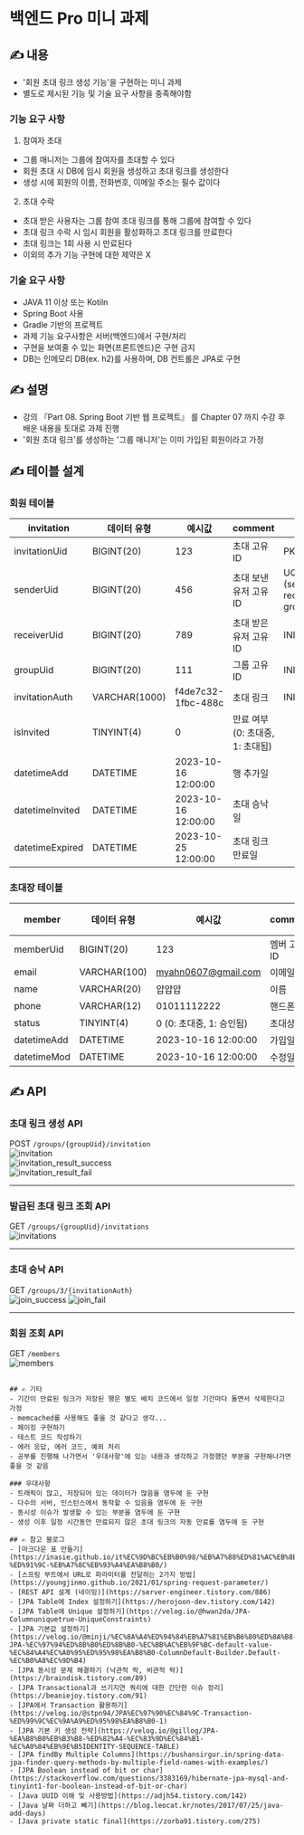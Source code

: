# 백엔드 Pro 미니 과제
## ✍️ 내용
- '회원 초대 링크 생성 기능'을 구현하는 미니 과제
- 별도로 제시된 기능 및 기술 요구 사항을 충족해야함

### 기능 요구 사항
1) 참여자 초대
- 그룹 매니저는 그룹에 참여자를 초대할 수 있다
- 회원 초대 시 DB에 임시 회원을 생성하고 초대 링크를 생성한다
- 생성 시에 회원의 이름, 전화번호, 이메일 주소는 필수 값이다

2) 초대 수락
- 초대 받은 사용자는 그룹 참여 초대 링크를 통해 그룹에 참여할 수 있다
- 초대 링크 수락 시 임시 회원을 활성화하고 초대 링크를 만료한다
- 초대 링크는 1회 사용 시 만료된다
- 이외의 추가 기능 구현에 대한 제약은 X

### 기술 요구 사항
- JAVA 11 이상 또는 Kotiln
- Spring Boot 사용
- Gradle 기반의 프로젝트
- 과제 기능 요구사항은 서버(백엔드)에서 구현/처리
- 구현을 보여줄 수 있는 화면(프론트엔드)은 구현 금지
- DB는 인메모리 DB(ex. h2)를 사용하며, DB 컨트롤은 JPA로 구현


## ✍️ 설명
- 강의 『Part 08. Spring Boot 기반 웹 프로젝트』 를 Chapter 07 까지 수강 후 배운 내용을 토대로 과제 진행
- '회원 초대 링크'를 생성하는 '그룹 매니저'는 이미 가입된 회원이라고 가정

## ✍️ 테이블 설계
### 회원 테이블
| invitation      | 데이터 유형        | 예시값                 | comment                | 비고                                    |
|-----------------|---------------|---------------------|------------------------|---------------------------------------|
| invitationUid   | BIGINT(20)    | 123                 | 초대 고유 ID               | PK, AI                                |
| senderUid       | BIGINT(20)    | 456                 | 초대 보낸 유저 고유 ID         | UQ (senderUid, receiverUid, groupUid) |
| receiverUid     | BIGINT(20)    | 789                 | 초대 받은 유저 고유 ID         | INDEX                                 |
| groupUid        | BIGINT(20)    | 111                 | 그룹 고유 ID               | INDEX                                 |
| invitationAuth  | VARCHAR(1000) | f4de7c32-1fbc-488c  | 초대 링크                  | INDEX	                                |
| isInvited       | TINYINT(4)    | 0	                  | 만료 여부 (0: 초대중, 1: 초대됨) |                                       |
| datetimeAdd     | DATETIME      | 2023-10-16 12:00:00 | 행 추가일                  |                                       |
| datetimeInvited | DATETIME      | 2023-10-16 12:00:00 | 초대 승낙일                 |                                       |
| datetimeExpired | DATETIME      | 2023-10-25 12:00:00 | 초대 링크 만료일              |                                       |

### 초대장 테이블
| member      | 데이터 유형       | 예시값                 | comment  | 비고     |
|-------------|--------------|---------------------|----------|--------|
| memberUid   | BIGINT(20)   | 123                 | 멤버 고유 ID | PK, AI |
| email       | VARCHAR(100) | myahn0607@gmail.com | 이메일      | UQ     |
| name        | VARCHAR(20)  | 얍얍얍                 | 이름       |
| phone       | VARCHAR(12)  | 01011112222         | 핸드폰번호    |
| status      | TINYINT(4)   | 0 (0: 초대중, 1: 승인됨)  | 초대상태     |
| datetimeAdd | DATETIME     | 2023-10-16 12:00:00 | 가입일      |
| datetimeMod | DATETIME     | 2023-10-16 12:00:00 | 수정일      |

## ✍️ API
### 초대 링크 생성 API
POST `/groups/{groupUid}/invitation`  
![invitation](images/invitation.png)  
![invitation_result_success](images/invitation_result_success.png)  
![invitation_result_fail](images/invitation_result_fail.png)  

***

### 발급된 초대 링크 조회 API
GET `/groups/{groupUid}/invitations`  
![invitations](images/invitations.png)

***


### 초대 승낙 API
GET `/groups/3/{invitationAuth}`  
![join_success](images/join_success.png)
![join_fail](images/join_fail.png)

***

### 회원 조회 API
GET `/members`  
![members](images/members.png)

```

## ✍️ 기타
- 기간이 만료된 링크가 저장된 행은 별도 배치 코드에서 일정 기간마다 돌면서 삭제한다고 가정
- memcached를 사용해도 좋을 것 같다고 생각...
- 페이징 구현하기
- 테스트 코드 작성하기
- 에러 응답, 에러 코드, 예외 처리
- 공부를 진행해 나가면서 '우대사항'에 있는 내용과 생각하고 가정했던 부분을 구현해나가면 좋을 것 같음

### 우대사항
- 트래픽이 많고, 저장되어 있는 데이터가 많음을 염두에 둔 구현
- 다수의 서버, 인스턴스에서 동작할 수 있음을 염두에 둔 구현
- 동시성 이슈가 발생할 수 있는 부분을 염두에 둔 구현
- 생성 이후 일정 시간동안 만료되지 않은 초대 링크의 자동 만료를 염두에 둔 구현

## ✍️ 참고 블로그
- [마크다운 표 만들기](https://inasie.github.io/it%EC%9D%BC%EB%B0%98/%EB%A7%88%ED%81%AC%EB%8B%A4%EC%9A%B4-%ED%91%9C-%EB%A7%8C%EB%93%A4%EA%B8%B0/)
- [스프링 부트에서 URL로 파라미터를 전달하는 2가지 방법](https://youngjinmo.github.io/2021/01/spring-request-parameter/)
- [REST API 설계 (네이밍)](https://server-engineer.tistory.com/886)
- [JPA Table에 Index 설정하기](https://herojoon-dev.tistory.com/142)
- [JPA Table에 Unique 설정하기](https://velog.io/@hwan2da/JPA-Columnuniquetrue-UniqueConstraints)
- [JPA 기본값 설정하기](https://velog.io/@minji/%EC%8A%A4%ED%94%84%EB%A7%81%EB%B6%80%ED%8A%B8-JPA-%EC%97%94%ED%8B%B0%ED%8B%B0-%EC%BB%AC%EB%9F%BC-default-value-%EC%84%A4%EC%A0%95%ED%95%98%EA%B8%B0-ColumnDefault-Builder.Default-%EC%B0%A8%EC%9D%B4)
- [JPA 동시성 문제 해결하기 (낙관적 락, 비관적 락)](https://braindisk.tistory.com/89)
- [JPA Transactional과 쓰기지연 쿼리에 대한 간단한 이슈 정리](https://beaniejoy.tistory.com/91)
- [JPA에서 Transaction 활용하기](https://velog.io/@stpn94/JPA%EC%97%90%EC%84%9C-Transaction-%ED%99%9C%EC%9A%A9%ED%95%98%EA%B8%B0-1)
- [JPA 기본 키 생성 전략](https://velog.io/@gillog/JPA-%EA%B8%B0%EB%B3%B8-%ED%82%A4-%EC%83%9D%EC%84%B1-%EC%A0%84%EB%9E%B5IDENTITY-SEQUENCE-TABLE)
- [JPA findBy Multiple Columns](https://bushansirgur.in/spring-data-jpa-finder-query-methods-by-multiple-field-names-with-examples/)
- [JPA Boolean instead of bit or char](https://stackoverflow.com/questions/3383169/hibernate-jpa-mysql-and-tinyint1-for-boolean-instead-of-bit-or-char)
- [Java UUID 이해 및 사용방법](https://adjh54.tistory.com/142)
- [Java 날짜 더하고 빼기](https://blog.leocat.kr/notes/2017/07/25/java-add-days)
- [Java private static final](https://zorba91.tistory.com/275)